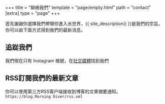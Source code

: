 +++
title = "聯絡我們"
template = "page/empty.html"
path = "contact"
[extra]
type = "page"
+++

首先謝謝你選擇我們帶領你進入水世界，{{ site_description() }}是我們的宗旨。
你可以由下面方式得到我們的最新消息。


## 追踨我們

我們現在只有 Instagram 帳號，在[社交媒體](/social)找到我們

## RSS訂閱我們的最新文章

你可以使用第三方RSS客户端接收到博客的文章摘要通知。
`https://blog.Morning Diver/rss.xml`
